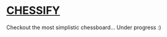# <a href="https://prakharrai1609.github.io/chess/">CHESSIFY</a>

Checkout the most simplistic chessboard...
Under progress :)

